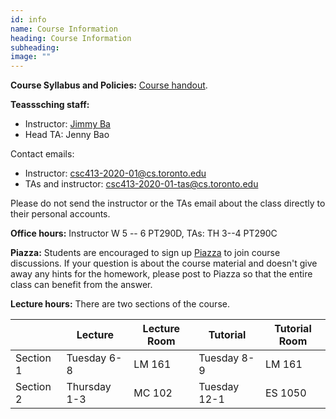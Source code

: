 ```yaml
---
id: info
name: Course Information
heading: Course Information
subheading:  
image: ""
---
```



**Course Syllabus and Policies:**  [Course handout](/assets/misc/syllabus.pdf).

**Teasssching staff:**  

* Instructor: [Jimmy Ba](http://jimmylba.github.com)
* Head TA: Jenny Bao

Contact emails:

* Instructor: [csc413-2020-01@cs.toronto.edu](mailto:csc413-2020-01@cs.toronto.edu)
* TAs and instructor: [csc413-2020-01-tas@cs.toronto.edu](mailto:csc413-2020-01-tas@cs.toronto.edu)

Please do not send the instructor or the TAs email about the class directly to their personal accounts.

**Office hours:** Instructor W 5 -- 6 PT290D, TAs: TH 3--4 PT290C

**Piazza:** Students are encouraged to sign up [Piazza](http://piazza.com/utoronto.ca/winter2020/csc4132516) to join course discussions.
If your question is about the course material and doesn't give away any hints for the homework, please post to Piazza so that the entire class can benefit from the answer.


**Lecture hours:** There are two sections of the course. 

|           | Lecture      | Lecture Room | Tutorial     | Tutorial Room   |
|-----------|--------------|--------------|--------------|-----------------|
| Section 1 | Tuesday 6-8  | LM 161       | Tuesday 8-9  | LM 161          |
| Section 2 | Thursday 1-3 | MC 102       | Tuesday 12-1 | ES 1050 |

<br/> 



